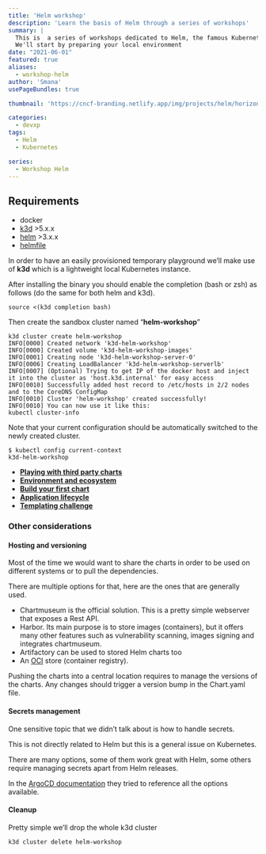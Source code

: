 ```yaml
---
title: 'Helm workshop'
description: 'Learn the basis of Helm through a series of workshops'
summary: |
  This is  a series of workshops dedicated to Helm, the famous Kubernetes package manager.
  We'll start by preparing your local environment
date: "2021-06-01"
featured: true
aliases:
  - workshop-helm
author: 'Smana'
usePageBundles: true

thumbnail: 'https://cncf-branding.netlify.app/img/projects/helm/horizontal/black/helm-horizontal-black.png'

categories:
  - devxp
tags:
  - Helm
  - Kubernetes

series:
  - Workshop Helm
---
```


## Requirements

* docker
* [k3d](https://k3d.io/) >5.x.x
* [helm](https://helm.sh/docs/intro/install/) >3.x.x
* [helmfile](https://github.com/roboll/helmfile)

In order to have an easily provisioned temporary playground we’ll make use of **k3d** which is a lightweight local Kubernetes instance.

After installing the binary you should enable the completion (bash or zsh) as follows (do the same for both helm and k3d).

```console
source <(k3d completion bash)
```

Then create the sandbox cluster named “**helm-workshop**”

```console
k3d cluster create helm-workshop
INFO[0000] Created network 'k3d-helm-workshop'
INFO[0000] Created volume 'k3d-helm-workshop-images'
INFO[0001] Creating node 'k3d-helm-workshop-server-0'
INFO[0006] Creating LoadBalancer 'k3d-helm-workshop-serverlb'
INFO[0007] (Optional) Trying to get IP of the docker host and inject it into the cluster as 'host.k3d.internal' for easy access
INFO[0010] Successfully added host record to /etc/hosts in 2/2 nodes and to the CoreDNS ConfigMap
INFO[0010] Cluster 'helm-workshop' created successfully!
INFO[0010] You can now use it like this:
kubectl cluster-info
```

Note that your current configuration should be automatically switched to the newly created cluster.

```console
$ kubectl config current-context
k3d-helm-workshop
```

* **[Playing with third party charts](/post/series/workshop_helm/third_party/)**
* **[Environment and ecosystem](/post/series/workshop_helm/ecosystem/)**
* **[Build your first chart](/post/series/workshop_helm/build_chart/)**
* **[Application lifecycle](/post/series/workshop_helm/lifecycle/)**
* **[Templating challenge](/post/series/workshop_helm/templating/)**

### Other considerations

#### Hosting and versioning

Most of the time we would want to share the charts in order to be used on different systems or to pull the dependencies.

There are multiple options for that, here are the ones that are generally used.


*   Chartmuseum is the official solution. This is a pretty simple webserver that exposes a Rest API.
*   Harbor. Its main purpose is to store images (containers), but it offers many other features such as vulnerability scanning, images signing and integrates chartmuseum.
*   Artifactory can be used to stored Helm charts too
*   An [OCI](https://opencontainers.org/) store (container registry).

Pushing the charts into a central location requires to manage the versions of the charts. Any changes should trigger a version bump in the Chart.yaml file.

#### Secrets management

One sensitive topic that we didn’t talk about is how to handle secrets.

This is not directly related to Helm but this is a general issue on Kubernetes.

There are many options, some of them work great with Helm, some others require managing secrets apart from Helm releases.

In the [ArgoCD documentation](https://argo-cd.readthedocs.io/en/stable/operator-manual/secret-management/) they tried to reference all the options available.

#### Cleanup

Pretty simple we’ll drop the whole k3d cluster

```console
k3d cluster delete helm-workshop
```
